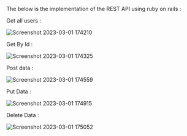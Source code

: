 The below is the implementation of the REST API using ruby on rails :


Get all users :

![Screenshot 2023-03-01 174210](https://user-images.githubusercontent.com/53406891/222138635-d9257280-7cf7-4805-8862-309b29cc23cd.png)

Get By Id :

![Screenshot 2023-03-01 174325](https://user-images.githubusercontent.com/53406891/222138717-e317e34d-32e1-477a-bf92-6f522038dfc1.png)

Post data :

![Screenshot 2023-03-01 174559](https://user-images.githubusercontent.com/53406891/222138763-b71f7d45-7334-4ecb-b12f-3611b0cff9c4.png)


Put Data :

![Screenshot 2023-03-01 174915](https://user-images.githubusercontent.com/53406891/222138827-5697b07c-6cf8-4919-9485-15aedcb9acdb.png)


Delete Data :

![Screenshot 2023-03-01 175052](https://user-images.githubusercontent.com/53406891/222138872-8c3f99a9-44f2-45f3-97b3-3ea9bbe3ed30.png)



